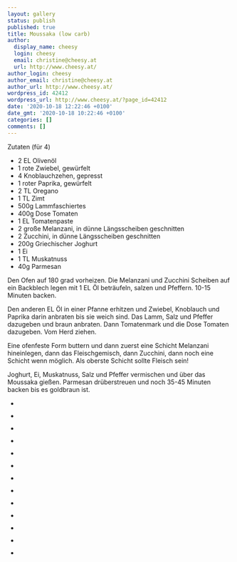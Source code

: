 ```yaml
---
layout: gallery
status: publish
published: true
title: Moussaka (low carb)
author:
  display_name: cheesy
  login: cheesy
  email: christine@cheesy.at
  url: http://www.cheesy.at/
author_login: cheesy
author_email: christine@cheesy.at
author_url: http://www.cheesy.at/
wordpress_id: 42412
wordpress_url: http://www.cheesy.at/?page_id=42412
date: '2020-10-18 12:22:46 +0100'
date_gmt: '2020-10-18 10:22:46 +0100'
categories: []
comments: []
---
```

<!-- wp:paragraph -->
Zutaten (für 4)
<!-- /wp:paragraph -->
<!-- wp:list -->
- 2 EL Olivenöl
- 1 rote Zwiebel, gewürfelt
- 4 Knoblauchzehen, gepresst
- 1 roter Paprika, gewürfelt
- 2 TL Oregano
- 1 TL Zimt
- 500g Lammfaschiertes
- 400g Dose Tomaten
- 1 EL Tomatenpaste
- 2 große Melanzani, in dünne Längsscheiben geschnitten
- 2 Zucchini, in dünne Längsscheiben geschnitten
- 200g Griechischer Joghurt
- 1 Ei
- 1 TL Muskatnuss
- 40g Parmesan
<!-- /wp:list -->
<!-- wp:paragraph -->
Den Ofen auf 180 grad vorheizen. Die Melanzani und Zucchini Scheiben auf ein Backblech legen mit 1 EL Öl beträufeln, salzen und Pfeffern. 10-15 Minuten backen.
<!-- /wp:paragraph -->
<!-- wp:paragraph -->
Den anderen EL Öl in einer Pfanne erhitzen und Zwiebel, Knoblauch und Paprika darin anbraten bis sie weich sind. Das Lamm, Salz und Pfeffer dazugeben und braun anbraten. Dann Tomatenmark und die Dose Tomaten dazugeben. Vom Herd ziehen.
<!-- /wp:paragraph -->
<!-- wp:paragraph -->
Eine ofenfeste Form buttern und dann zuerst eine Schicht Melanzani hineinlegen, dann das Fleischgemisch, dann Zucchini, dann noch eine Schicht wenn möglich. Als oberste Schicht sollte Fleisch sein!
<!-- /wp:paragraph -->
<!-- wp:paragraph -->
Joghurt, Ei, Muskatnuss, Salz und Pfeffer vermischen und über das Moussaka gießen. Parmesan drüberstreuen und noch 35-45 Minuten backen bis es goldbraun ist.
<!-- /wp:paragraph -->
<!-- wp:gallery {"ids":[42413,42414,42415,42416,42417,42418,42419,42420,42421,42422,42423,42424,42425]} -->
- <figure><img src="{% link _rezepte/hauptspeisen/fleisch/moussaka-low-carb/Moussaka-1.jpg %}" alt="" data-id="42413" data-link="http://www.cheesy.at/?attachment_id=42413" class="wp-image-42413"></figure>
- <figure><img src="{% link _rezepte/hauptspeisen/fleisch/moussaka-low-carb/Moussaka-2.jpg %}" alt="" data-id="42414" data-link="http://www.cheesy.at/?attachment_id=42414" class="wp-image-42414"></figure>
- <figure><img src="{% link _rezepte/hauptspeisen/fleisch/moussaka-low-carb/Moussaka-3.jpg %}" alt="" data-id="42415" data-link="http://www.cheesy.at/?attachment_id=42415" class="wp-image-42415"></figure>
- <figure><img src="{% link _rezepte/hauptspeisen/fleisch/moussaka-low-carb/Moussaka-4.jpg %}" alt="" data-id="42416" data-link="http://www.cheesy.at/?attachment_id=42416" class="wp-image-42416"></figure>
- <figure><img src="{% link _rezepte/hauptspeisen/fleisch/moussaka-low-carb/Moussaka-5.jpg %}" alt="" data-id="42417" data-link="http://www.cheesy.at/?attachment_id=42417" class="wp-image-42417"></figure>
- <figure><img src="{% link _rezepte/hauptspeisen/fleisch/moussaka-low-carb/Moussaka-6.jpg %}" alt="" data-id="42418" data-link="http://www.cheesy.at/?attachment_id=42418" class="wp-image-42418"></figure>
- <figure><img src="{% link _rezepte/hauptspeisen/fleisch/moussaka-low-carb/Moussaka-7.jpg %}" alt="" data-id="42419" data-link="http://www.cheesy.at/?attachment_id=42419" class="wp-image-42419"></figure>
- <figure><img src="{% link _rezepte/hauptspeisen/fleisch/moussaka-low-carb/Moussaka-8.jpg %}" alt="" data-id="42420" data-link="http://www.cheesy.at/?attachment_id=42420" class="wp-image-42420"></figure>
- <figure><img src="{% link _rezepte/hauptspeisen/fleisch/moussaka-low-carb/Moussaka-9.jpg %}" alt="" data-id="42421" data-link="http://www.cheesy.at/?attachment_id=42421" class="wp-image-42421"></figure>
- <figure><img src="{% link _rezepte/hauptspeisen/fleisch/moussaka-low-carb/Moussaka-10.jpg %}" alt="" data-id="42422" data-link="http://www.cheesy.at/?attachment_id=42422" class="wp-image-42422"></figure>
- <figure><img src="{% link _rezepte/hauptspeisen/fleisch/moussaka-low-carb/Moussaka-11.jpg %}" alt="" data-id="42423" data-link="http://www.cheesy.at/?attachment_id=42423" class="wp-image-42423"></figure>
- <figure><img src="{% link _rezepte/hauptspeisen/fleisch/moussaka-low-carb/Moussaka-12.jpg %}" alt="" data-id="42424" data-link="http://www.cheesy.at/?attachment_id=42424" class="wp-image-42424"></figure>
- <figure><img src="{% link _rezepte/hauptspeisen/fleisch/moussaka-low-carb/Moussaka-13-1024x768.jpg %}" alt="" data-id="42425" data-link="http://www.cheesy.at/?attachment_id=42425" class="wp-image-42425"></figure>
<!-- /wp:gallery -->

